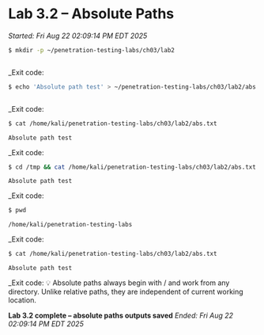 # Lab 3.2 – Absolute Paths

_Started: Fri Aug 22 02:09:14 PM EDT 2025_

```bash
$ mkdir -p ~/penetration-testing-labs/ch03/lab2
```
```

```
_Exit code: 
```bash
$ echo 'Absolute path test' > ~/penetration-testing-labs/ch03/lab2/abs.txt
```
```

```
_Exit code: 
```bash
$ cat /home/kali/penetration-testing-labs/ch03/lab2/abs.txt
```
```
Absolute path test
```
_Exit code: 
```bash
$ cd /tmp && cat /home/kali/penetration-testing-labs/ch03/lab2/abs.txt
```
```
Absolute path test
```
_Exit code: 
```bash
$ pwd
```
```
/home/kali/penetration-testing-labs
```
_Exit code: 
```bash
$ cat /home/kali/penetration-testing-labs/ch03/lab2/abs.txt
```
```
Absolute path test
```
_Exit code: 
💡 Absolute paths always begin with / and work from any directory. Unlike relative paths, they are independent of current working location.

**Lab 3.2 complete – absolute paths outputs saved**
_Ended: Fri Aug 22 02:09:14 PM EDT 2025_
